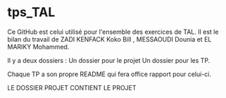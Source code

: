 # tps_TAL
Ce GitHub est celui utilisé pour l'ensemble des exercices de TAL. 
Il est le bilan du travail de ZADI KENFACK Koko Bill , MESSAOUDI Dounia et EL MARIKY Mohammed.

Il y a deux dossiers :
Un dossier pour le projet
Un dossier pour les TP.

Chaque TP a son propre README qui fera office rapport pour celui-ci.





LE DOSSIER PROJET CONTIENT LE PROJET
